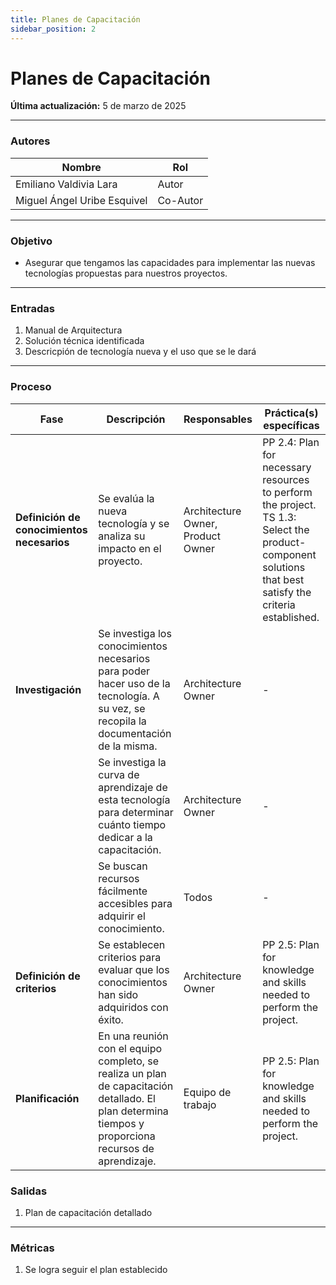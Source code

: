 ```yaml
---
title: Planes de Capacitación
sidebar_position: 2
---
```


# Planes de Capacitación

**Última actualización:** 5 de marzo de 2025

---

### Autores
| Nombre                            | Rol       |
| --------------------------------- | --------- |
| Emiliano Valdivia Lara             | Autor     |
|Miguel Ángel Uribe Esquivel        | Co-Autor     |
---


### Objetivo

* Asegurar que tengamos las capacidades para implementar las nuevas tecnologías propuestas para nuestros proyectos.
---

### Entradas

1. Manual de Arquitectura  
2. Solución técnica identificada  
3. Descricpión de tecnología nueva y el uso que se le dará  
---

### Proceso

| Fase                               | Descripción                                                                                      | Responsables              | Práctica(s) específicas |
|------------------------------------|------------------------------------------------------------------------------------------------|---------------------------|-------------------------|
| **Definición de conocimientos necesarios** | Se evalúa la nueva tecnología y se analiza su impacto en el proyecto.                          | Architecture Owner, Product Owner | PP 2.4: Plan for necessary resources to perform the project.  <br/> TS 1.3: Select the product-component solutions that best satisfy the criteria established. |
| **Investigación**                  | Se investiga los conocimientos necesarios para poder hacer uso de la tecnología. A su vez, se recopila la documentación de la misma. | Architecture Owner        | - |
|                                    | Se investiga la curva de aprendizaje de esta tecnología para determinar cuánto tiempo dedicar a la capacitación. | Architecture Owner        | - |
|                                    | Se buscan recursos fácilmente accesibles para adquirir el conocimiento.                        | Todos                     | - |
| **Definición de criterios**        | Se establecen criterios para evaluar que los conocimientos han sido adquiridos con éxito.     | Architecture Owner        | PP 2.5: Plan for knowledge and skills needed to perform the project. |
| **Planificación**                  | En una reunión con el equipo completo, se realiza un plan de capacitación detallado. El plan determina tiempos y proporciona recursos de aprendizaje. | Equipo de trabajo        | PP 2.5: Plan for knowledge and skills needed to perform the project. |



### Salidas

1. Plan de capacitación detallado 
---

### Métricas

1. Se logra seguir el plan establecido  